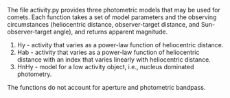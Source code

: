 The file activity.py provides three photometric models that may be used for comets.  Each function takes a set of model parameters and the observing circumstances (heliocentric distance, observer-target distance, and Sun-observer-target angle), and returns apparent magnitude.

1. Hy - activity that varies as a power-law function of heliocentric distance.
2. Hab - activity that varies as a power-law function of heliocentric distance with an index that varies linearly with heliocentric distance.
3. HnHy - model for a low activity object, i.e., nucleus dominated photometry.


The functions do not account for aperture and photometric bandpass.